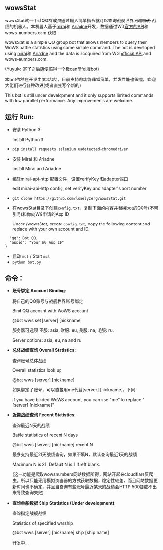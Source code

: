 ## wowsStat
wowsStat试一个让QQ群成员通过输入简单指令就可以查询战舰世界 ~~(窝窝屎)~~ 战绩的机器人。本机器人基于[mirai](https://github.com/mamoe/mirai)和 [Ariadne](https://github.com/GraiaProject/Ariadne)开发，数据通过WG[官方的API](https://developers.wargaming.net/reference/)和wows-numbers.com 获取

wowsStat is a simple QQ group bot that allows members to query their WoWS battle statistics using some simple command. The bot is developed using [mirai](https://github.com/mamoe/mirai)和 [Ariadne](https://github.com/GraiaProject/Ariadne) and the data is accquired from WG [official API](https://developers.wargaming.net/reference/) and wows-numbers.com.

(Yuyuko 寄了之后随便搞得一个极can简fei版bot)

本bot依然在开发中(咕咕咕)，目前支持的功能非常简单，并发性能也很差，欢迎大佬们进行各种改进(或者直接写个新的)

This bot is still under development and it only supports limited commands with low parallel performance. Any improvements are welcome.

## 运行 Run:
- 安装 Python 3

  Install Python 3
- `pip install requests selenium undetected-chromedriver`
- 安装 Mirai 和 Ariadne

  Install Mirai and Ariadne
- 编辑mirai-api-http 配置文件，设置verifyKey 和adapter端口

  edit mirai-api-http config, set verifyKey and adapter's port number
- `git clone https://github.com/lonelyzerg/wowsStat.git`
- 在wowsStat目录下创建`config.txt`，复制下面的内容并替换bot的QQ号(不带引号)和你向WG申请的App ID

  Under /wowsStat, create `config.txt`, copy the following content and replace with your own account and ID.
```{
  "qq": Bot QQ,
  "appid": "Your WG App ID"
}
```
- 启动 `mcl` / Start `mcl`
- `python bot.py`



## 命令：
- **账号绑定 Account Binding**: 

  将自己的QQ账号与战舰世界账号绑定

  Bind QQ account with WoWS account

  @bot wws set [server] [nickname]

  服务器可选项 亚服: asia, 欧服: eu, 美服: na, 毛服: ru.

  Server options: asia, eu, na and ru

- **总体战绩查询 Overall Statistics**: 

  查询账号总体战绩

  Overall statistics look up

  @bot wws [server] [nickname]
  
  如果绑定了账号，可以直接用me代替[server] [nickname]，下同

  if you have binded WoWS account, you can use "me" to replace "[server] [nickname]"
  
- **近期战绩查询 Recent Statistics**:

  查询最近N天的战绩

  Battle statistics of recent N days

  @bot wws [server] [nickname] recent N

  最多支持最近21天战绩查询，如果不填N，默认查询最近1天的战绩

  Maximum N is 21. Default N is 1 if left blank.
 
  (这一功能是爬取wowsnumbers网站数据所得，网站开起来cloudflare反爬虫，所以只能采用模拟浏览器的方式获取数据，稳定性较差，而且网站数据更新时间也不确定，并且当查询有些账号最近某天的战绩会HTTP 500加载不出来导致查询失败)
 
- **查询单船数据 Ship Statistics (Under development)**:

  查询指定战舰战绩

  Statistics of specified warship

  @bot wws [server] [nickname] ship [ship name]

  开发中...


